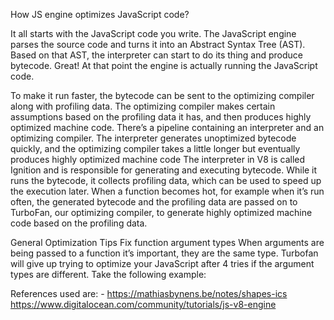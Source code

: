 How JS engine optimizes JavaScript code?

It all starts with the JavaScript code you write. The JavaScript engine parses the source code and turns it into an Abstract Syntax Tree (AST). Based on that AST, the interpreter can start to do its thing and produce bytecode. Great! At that point the engine is actually running the JavaScript code.

To make it run faster, the bytecode can be sent to the optimizing compiler along with profiling data. The optimizing compiler makes certain assumptions based on the profiling data it has, and then produces highly optimized machine code.
There’s a pipeline containing an interpreter and an optimizing compiler. The interpreter generates unoptimized bytecode quickly, and the optimizing compiler takes a little longer but eventually produces highly optimized machine code
The interpreter in V8 is called Ignition and is responsible for generating and executing bytecode. While it runs the bytecode, it collects profiling data, which can be used to speed up the execution later. When a function becomes hot, for example when it’s run often, the generated bytecode and the profiling data are passed on to TurboFan, our optimizing compiler, to generate highly optimized machine code based on the profiling data.
 
General Optimization Tips
Fix function argument types
When arguments are being passed to a function it’s important, they are the same type. Turbofan will give up trying to optimize your JavaScript after 4 tries if the argument types are different.
Take the following example:
 


References used are: -
https://mathiasbynens.be/notes/shapes-ics
https://www.digitalocean.com/community/tutorials/js-v8-engine

